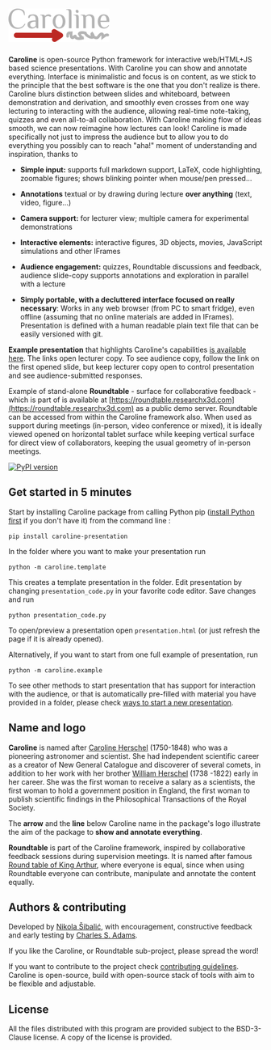 # <img src="./caroline/html/images/caroline2.png " alt="Caroline logo" width="200" height="66">

**Caroline** is open-source Python framework for interactive web/HTML+JS based
science presentations.
With Caroline you can show and annotate everything.
Interface is minimalistic and focus is on content, as we stick to the principle that
the best software is the one that you don't realize is there.
Caroline blurs distinction between slides and whiteboard, between
demonstration and derivation, and smoothly even crosses from one way lecturing
to interacting with the audience, allowing real-time note-taking, quizzes and even
all-to-all collaboration.
With Caroline making flow of ideas smooth, we can now reimagine how lectures can
look! Caroline is made specifically not just to impress the audience
but to allow you to do everything you possibly can to reach "aha!" moment
of understanding and inspiration, thanks to

* **Simple input:** supports full markdown support, LaTeX, code highlighting, zoomable figures; shows blinking pointer when mouse/pen pressed...

* **Annotations** textual or by drawing during lecture **over anything** (text, video, figure...)

* **Camera support:** for lecturer view; multiple camera for experimental demonstrations

* **Interactive elements:** interactive figures, 3D objects, movies, JavaScript simulations and other IFrames

* **Audience engagement:** quizzes, Roundtable discussions and feedback, audience slide-copy supports annotations and exploration in parallel with a lecture

* **Simply portable, with a decluttered interface focused on really necessary**: Works in any web browser (from PC to smart fridge), even offline (assuming that no online materials are added in IFrames). Presentation is defined with
a human readable plain text file that can be easily versioned with git.

**Example presentation** that highlights Caroline's capabilities [is available here](https://nikolasibalic.github.io/caroline/example/presentation.html). The links open lecturer copy. To see
audience copy, follow the link on the first opened slide, but keep lecturer copy open to control presentation and see audience-submitted responses.

Example of stand-alone **Roundtable** - surface for collaborative feedback -
 which is part of is available at [https://roundtable.researchx3d.com](https://roundtable.researchx3d.com) as a public demo server.
Roundtable can be accessed from within the Caroline framework also.
When used as support during meetings (in-person, video conference or mixed),
it is ideally viewed opened on horizontal tablet surface while keeping
vertical surface for direct view of collaborators, keeping the usual geometry of
in-person meetings.

 [![PyPI version](https://badge.fury.io/py/Caroline-presentation.svg)](https://badge.fury.io/py/Caroline-presentation)

## Get started in 5 minutes

Start by installing Caroline package from calling Python pip ([install Python first](https://www.anaconda.com/products/individual) if you don't have it)
from the command line :

```
pip install caroline-presentation
```

In the folder where you want to make your presentation run
```
python -m caroline.template
```

This creates a template presentation in the folder. Edit presentation by changing
`presentation_code.py` in your favorite code editor. Save changes and run
```
python presentation_code.py
```
To open/preview a presentation open `presentation.html` (or just refresh the page if it is already opened).

Alternatively, if you want to start from one full example of presentation, run

```
python -m caroline.example
```

To see other methods to start presentation that has support for
interaction with the audience, or that is automatically pre-filled
with material you have provided in a folder, please check
[ways to start a new presentation](doc/start.md).

## Name and logo

**Caroline** is named after [Caroline Herschel](https://en.wikipedia.org/wiki/Caroline_Herschel)
(1750-1848) who was a pioneering astronomer and scientist. She had independent
scientific career as a creator of New General Catalogue and discoverer of several
comets, in addition to her work with her brother
[William Herschel](https://en.wikipedia.org/wiki/William_Herschel) (1738 -1822)
early in her career. She was the first woman to receive a salary as a
scientists, the first woman to hold a government position in England,
the first woman to publish scientific findings in the Philosophical
Transactions of the Royal Society.

The **arrow** and the **line** below Caroline name in the package's logo illustrate
the aim of the package to **show and annotate everything**.

**Roundtable** is part of the Caroline framework, inspired by collaborative feedback
sessions during supervision meetings. It is named after famous [Round table of
King Arthur](https://en.wikipedia.org/wiki/Round_Table), where everyone
is equal, since when using Roundtable everyone can contribute, manipulate
and annotate the content equally.


## Authors & contributing

Developed by [Nikola Šibalić](https://github.com/nikolasibalic), with
encouragement, constructive feedback and early testing by
 [Charles S. Adams](https://www.durham.ac.uk/staff/c-s-adams/).

If you like the Caroline, or Roundtable sub-project, please spread the word!

If you want to contribute to the project check [contributing guidelines](CONTRIBUTING.md). Caroline is open-source, build with open-source stack of tools with aim to be flexible and adjustable.

## License

All the files distributed with this program are provided subject to the
BSD-3-Clause license. A copy of the license is provided.
